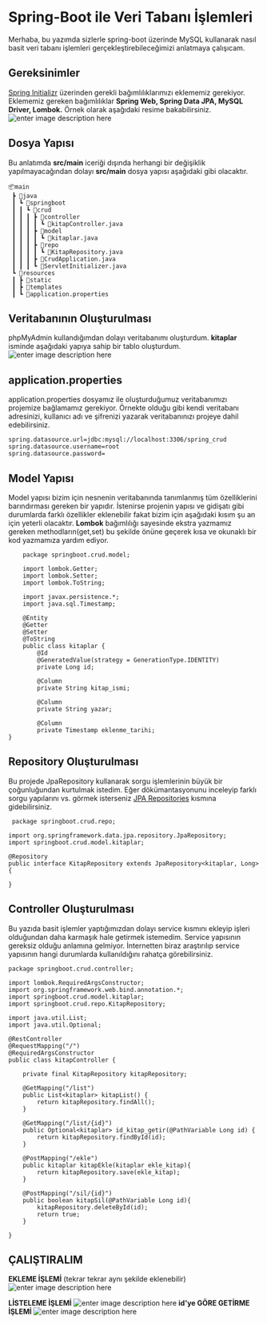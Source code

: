 # Spring-Boot ile Veri Tabanı İşlemleri

Merhaba, bu yazımda sizlerle spring-boot üzerinde MySQL kullanarak nasıl basit veri tabanı işlemleri gerçekleştirebileceğimizi anlatmaya çalışıcam.

## Gereksinimler
[Spring Initializr](https://start.spring.io/) üzerinden gerekli bağımlılıklarımızı eklememiz gerekiyor. Eklememiz gereken bağımlılıklar **Spring Web, Spring Data JPA, MySQL Driver, Lombok.** Örnek olarak aşağıdaki resime bakabilirsiniz. 
![enter image description here](https://lh3.googleusercontent.com/2mNHK5K9Z-w9ftygAGLO54u6ZxGx7MpX_6_XW3iA8lqjNQ1N7z0GCKZHJ9K2-ZhdZvO7yp3yFc5o_AiJ6Wj9291Be-umBLRmyvgLy4xdrRzqfg3MPFVD9ftXU6F-98tgz3ohUp2Hu10Iy_4RCB5aqHP044oRM3AYtKmXLHz5XmDEO5dOox-gP4Wph2FtcPxaoilCoiHKty-tOLgf8bah-N4RLQeHg5homucRtMYTn-piexsEOuTWBPXHDOZHxGuwpUK9LHghr3DDWv-CTtCcXcaboY1mmNvCgSNqC6B3ZOnpBRc6LtBVnPHC6kB48SEUpK0VLASPDlo0SlAgoxFoljlwaByqm_gU_nNZOerKdGmCg0F3DZYAIg97r7SU8xfHWb-5fWglQYmalrdajtDiPcBMiEq8hvyF7yUijiMfGJhP191GI2eH6YyDslslqryUdQKyttjkZS0zSShgyEzidUb_EOTfZPrKHLnAYWvmhA2f-xCUg6S3db8Ey72SjBnYrJfkndTps78yPXEpsUFTni1KaQrs75FDLPaJ54UyHlrcZHBHKTb-rjtnJTSk_5od8gC8YfsTgFrfWBRtHrowNGGiwWfLGdELHB2usYskpvWW_mKWbasPnEj-PR6hSiR73JS2-LoM5rWZdj1k7HCKLnSP6FsloBeYKoDY_b6Tju1a6shYnDOgrE4b0RS7cIzmnTKfVgorUFdmO3OOfo2o1Oc=w516-h268-no?authuser=0)


## Dosya Yapısı
Bu anlatımda **src/main** iceriği dışında herhangi bir değişiklik yapılmayacağından dolayı **src/main** dosya yapısı aşağıdaki gibi olacaktır. 

    📦main  
     ┣ 📂java  
     ┃ ┗ 📂springboot  
     ┃ ┃ ┗ 📂crud  
     ┃ ┃ ┃ ┣ 📂controller  
     ┃ ┃ ┃ ┃ ┗ 📜kitapController.java  
     ┃ ┃ ┃ ┣ 📂model  
     ┃ ┃ ┃ ┃ ┗ 📜kitaplar.java  
     ┃ ┃ ┃ ┣ 📂repo  
     ┃ ┃ ┃ ┃ ┗ 📜KitapRepository.java  
     ┃ ┃ ┃ ┣ 📜CrudApplication.java  
     ┃ ┃ ┃ ┗ 📜ServletInitializer.java  
     ┗ 📂resources  
     ┃ ┣ 📂static  
     ┃ ┣ 📂templates  
     ┃ ┗ 📜application.properties
			 
##  Veritabanının Oluşturulması
phpMyAdmin kullandığımdan dolayı veritabanımı oluşturdum. **kitaplar** isminde aşağıdaki yapıya sahip bir tablo oluşturdum.
![enter image description here](https://lh3.googleusercontent.com/XQdDoOTDI9GVYycU4yv2Mj0plkShA1HzOh39tZG2ZcHPx35lhKL28klB6Iv2jm6J2R4IaHVzhA6lKSN_gdKjEQ6FCvR7I43wCySTMWFOwwfTbwy3ilQAhx2m1qELHXn5VD0tL6iD-3W7-vA4s3pqfpWgCu4zku-HV9fbvdM-82Njz4_KunTCrLH17l1zzxByxVht2Or0-AMtCxOciFmg0sc_J53FMEnbBpoweq3tebxLZ4cmKPgyxBvxsOkttMQv8DEE-Iv_W3-L5DxuGE-Hw7O4n013Xv9XpEDxxZ3tPyaFC4xMWOBvaGQJGxfPwvC6t1IUVTselwW8z_JmWOjtgCcwRHtDUrLdY-IAGgdpZG-YbD7h7M8h2XcY10N0vcxoBOIXCgMXVPD-8fabPWTDpH_Ir4QxVe851ad4zrSuwTvA4ezjH9vdRuuRCbkGIDal1uVyTY46vhXXSc7xWJou8_AJEnu7FpP5VsQwmwhkd6IJJMr2rctzKDzqCBt6_iyQEXGxw4SNgd0htJ-ECcYKbYA13CuSvt8ZFB49NRug-0JMkD2Tu3-VMrSq509v6bGOK7J_1V0ewztuOV7zdwvX9Jy0UHlfBxP5oG5CcQsyZsOoTBKpFxUPCWaYSSdSjgSBvIOMEBVhEkKHLouWgXd1mz_m9p03NxW9MAdpI66Zuz5QSMfV-h25DMMEp02tGzeFcK02MOt45fVJ7NTwhbKUBXE=w990-h135-no?authuser=0)


## application.properties
application.properties dosyamız ile oluşturduğumuz veritabanımızı projemize bağlamamız gerekiyor. Örnekte olduğu gibi kendi veritabanı adresinizi, kullanıcı adı ve şifrenizi yazarak veritabanınızı projeye dahil edebilirsiniz.

    spring.datasource.url=jdbc:mysql://localhost:3306/spring_crud  
	spring.datasource.username=root  
	spring.datasource.password=

## Model Yapısı

Model yapısı bizim için nesnenin veritabanında tanımlanmış tüm özelliklerini barındırması gereken bir yapıdır. İstenirse projenin yapısı ve gidişatı gibi durumlarda farklı özellikler eklenebilir fakat bizim için aşağıdaki kısım şu an için yeterli olacaktır.
**Lombok** bağımlılığı sayesinde ekstra yazmamız gereken methodların(get,set) bu şekilde önüne geçerek kısa ve okunaklı bir kod yazmamıza yardım ediyor.

        package springboot.crud.model;  
      
	    import lombok.Getter;  
	    import lombok.Setter;  
	    import lombok.ToString;  	     
      
	    import javax.persistence.*;  
	    import java.sql.Timestamp;  
      
	    @Entity  
	    @Getter  
	    @Setter  
	    @ToString  
	    public class kitaplar {  
	        @Id  
		    @GeneratedValue(strategy = GenerationType.IDENTITY)  
	        private Long id;  
	      
	        @Column  
		    private String kitap_ismi;  
	      
	        @Column  
		    private String yazar;  
	      
	        @Column  
		    private Timestamp eklenme_tarihi;  
    }

## Repository Oluşturulması

Bu projede JpaRepository kullanarak sorgu işlemlerinin büyük bir çoğunluğundan kurtulmak istedim. Eğer dökümantasyonunu inceleyip farklı sorgu yapılarını vs. görmek isterseniz [JPA Repositories](https://docs.spring.io/spring-data/jpa/docs/1.5.0.RELEASE/reference/html/jpa.repositories.html) kısmına gidebilirsiniz.

   

     package springboot.crud.repo;  
      
    import org.springframework.data.jpa.repository.JpaRepository;       
    import springboot.crud.model.kitaplar;  
      
    @Repository  
    public interface KitapRepository extends JpaRepository<kitaplar, Long> {  
      
    }


## Controller Oluşturulması

Bu yazıda basit işlemler yaptığımızdan dolayı service kısmını ekleyip işleri olduğundan daha karmaşık hale getirmek istemedim. Service yapısının gereksiz olduğu anlamına gelmiyor. İnternetten biraz araştırılıp service yapısının hangi durumlarda kullanıldığını rahatça görebilirsiniz. 

    package springboot.crud.controller;  
      
    import lombok.RequiredArgsConstructor;  
    import org.springframework.web.bind.annotation.*;  
    import springboot.crud.model.kitaplar;  
    import springboot.crud.repo.KitapRepository;  
      
    import java.util.List;  
    import java.util.Optional;  
      
    @RestController  
    @RequestMapping("/")  
    @RequiredArgsConstructor  
    public class kitapController {  
      
        private final KitapRepository kitapRepository;  
      
        @GetMapping("/list")  
        public List<kitaplar> kitapList() {  
            return kitapRepository.findAll();  
        }  
      
        @GetMapping("/list/{id}")  
        public Optional<kitaplar> id_kitap_getir(@PathVariable Long id) {  
            return kitapRepository.findById(id);  
        }  
      
        @PostMapping("/ekle")  
        public kitaplar kitapEkle(kitaplar ekle_kitap){  
            return kitapRepository.save(ekle_kitap);  
        }  
      
        @PostMapping("/sil/{id}")  
        public boolean kitapSil(@PathVariable Long id){  
            kitapRepository.deleteById(id);  
            return true;  
        }  
      
    }

## ÇALIŞTIRALIM

**EKLEME İŞLEMİ** (tekrar tekrar aynı şekilde eklenebilir)
![enter image description here](https://lh3.googleusercontent.com/-MkLmVs19-YHiux3ZeZOLdDqoZqMH44Qb2ibtAaTLr6dx11KYbXYgnBcMHsQc5Y8ER1NCmkQ7ziZse4pdMGPoPxkhNKEtFhh64RbX_QqIU6y5yGytZonzDs3HtNrUR9Wzh2oYcmKurzZraT4Fn3VOs27101uCpAPOu4EDGU6-WLla0NDv84v8AL9gi2fD_jQ0XSwTKxECt2Mpl2Zs7OU77du99APqD3UPs7JjqTK5HqMOKvzcKazRf2uy1arLvPqfJqZx9_3ToCVxmdcLsnHBTTnIHIqlVjCO7FXFkpanl3s-zWoOfGmvNYWzBQuisLjFHuqXPm1hjO8n8XfLmifq3xgBmFTB0sGaBt36AMlY-fXY-dH8FOvSHTxbCXnlPEXRojeUtf3wJZy52dTOmDsQmflKWbpK1lKPIJ5o7ylB1lKOo0yRxrpPzwwn-aQz6mQvU0-UK73JC9Hm3tFtyK2WWM0Xa749LIhYDLfhPUK0m8kh5ibMOERxQreq_mPZZj9ks2p7gyvB8qq4KQE2kyQPbPQnR9-4Ah4bizUVgry64MJLSaE7J2LrItEDHF6rNr-_dvW5VLe_r4z3ssEMsLZPOlaUQVX5JQ0dPlNzva4fYC7TyjN1ErL1YUKlzeO2EjLPtms0h5oCY4Dt3wcKS6I-OttaXGaoCu_0oHaw67vfqhT9VPmMfjziRDFwk97U7_-0ujLey0KEf2Cne0ZZOqMNaI=w696-h493-no?authuser=0)

**LİSTELEME İŞLEMİ**
![enter image description here](https://lh3.googleusercontent.com/WUtKQ7NJc4yo1NO6WE57YpIdGsIgmbxKwgXFAmIf2bPYm75KOFAmkZHmUx2i65sU1FIX_V6E6hghawD964A4AAKY9hs5nh-kuDvCKcEU6y7rDlUQnAQ1HzQJduOXe0_PcSB2WOmXBd_b-DK3BbxGqYcvikway2QlTRbPppcgnWVMot-PgMocqr5h1at71NOYhoQs8SqrSWfPGtxSPebhbjtmFubrMBppZSyO3_R_v1sGDOWNBmPBBvPB6AhXJCwhRU9MW04TdGnT6C5MnVF66Ip5NltbUH4b5SVBW2JJmi--AsLOKmZZE9sN1C7atywdnyZxbltUUPv_MfRRMVgVOHk_jodib-CeQ4f4ZNFcGQfhag-mLL3Hn6IgRdJ3EjuC-CD1lcacmMlU2DEB3rJIVOWcGoNNpTEardzWGoGPeIt8oiNQoq6A6Lx4kHbVE57f4azqUW7J6YQdlwQ51z6kJzCBmOnW8fg45ZobwPngm_eBgTdiTJ_BmuzZAVXGF_MNuB_uDLP48Q2MXoL4Y3eohM_7DzDt-F7hbrkir5uYSDcFE0UGGW8qAboOShYWqshatC-lwfWRbDMJQS1KHAmB2jmDt91BFEBeS7ZFITjSfSDdo36Qk2z6Iv9nRXjjdLkFLfANv4jKYSk5FJXR36DDwEyAeayuYwUJ92D_uJOj9Eessxfy27eqIRIeyxMAw-VVQTBnGbdl7aMz2TwU-lNhcmQ=w560-h594-no?authuser=0)
**id'ye GÖRE GETİRME İŞLEMİ**
![enter image description here](https://lh3.googleusercontent.com/bSebdJQq8ywJvMxN8gYZh5Zj5_yxp2US9n1QY1kW3mPjw1tGwRyProRLgTXxvCniEnoiD0Hs_x5DmNWMWSRGCEBaxBsqXdTdCtyyUtCyclVDYLZLWPmL-4rf97FBxcCF-E-oVyQ4GuyVMaMzYV88tvTK-iAh0EfEB7wCgt3ghNuyntXZRpZrlr87xbKm4U7cFAXjWwguOMdkMIikkxRL4shXlVsXBV4QD6Ou3MsEM3Gx4s5oGht5H0Shpm48VdH-w29AerLtfz71UQUmQ0gAKLCpaIEU6pn-Z_YKlJYz_yzFHJN3xwlGMIAapS346UegNoLL4P-KGsXptgA2ogih5gIZULgA4RUXUPLoLNWav1OLsrxXzMI23v7bs0ww5FzAZXfc7-pYWFLc2EwspbGjAdl7-SS4KkZs4lLqDiehUPhbrfPhHtzDHt9GAl80lbq4T2Tpp0bWm6APbRxDROc51qDd_0OoDA3tF1-ZzLJrLJ5ModKE-ONZc5q5oo402-ipIVFfxNn2wNCw7Gq4VU2cnuTytMfxnVgFd4GjPw5Lme7Ait4hYpm9AtO_JkwyUT27zq82yaY67rYqcoPosAH3YE9XqZpdl8KCbSN0vT4x4pR62jDlN4dcBUvUH64VFh94XgioTpyT3KiZ9gzQtUNdFq6siwJrsrIRmwLUn6NGvOLJmW483R7gZiDGP50Q5iW_O_Su9S7ta96GtL42pu5-4AI=w474-h314-no?authuser=0)